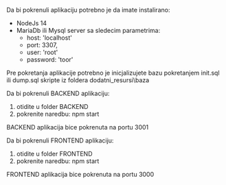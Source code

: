 Da bi pokrenuli aplikaciju potrebno je da imate instalirano:

- NodeJs 14
- MariaDb ili Mysql server sa sledecim parametrima:
  - host: 'localhost'
  - port: 3307,
  - user: 'root'
  - password: 'toor'

Pre pokretanja aplikacije potrebno je inicjalizujete bazu pokretanjem init.sql ili dump.sql skripte
iz foldera dodatni_resursi\baza

Da bi pokrenuli BACKEND aplikaciju:
1. otidite u folder BACKEND
2. pokrenite naredbu: npm start

BACKEND aplikacija bice pokrenuta na portu 3001

Da bi pokrenuli FRONTEND aplikaciju:
1. otidite u folder FRONTEND
2. pokrenite naredbu: npm start

FRONTEND aplikacija bice pokrenuta na portu 3000
